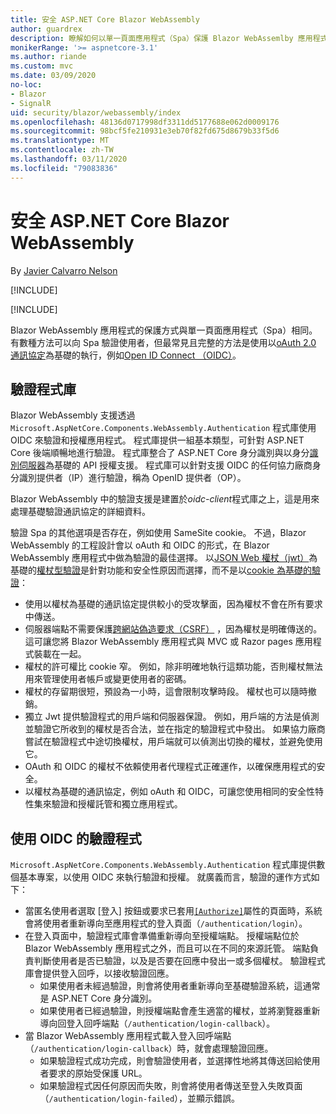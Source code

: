 ```yaml
---
title: 安全 ASP.NET Core Blazor WebAssembly
author: guardrex
description: 瞭解如何以單一頁面應用程式（Spa）保護 Blazor WebAssemlby 應用程式的安全。
monikerRange: '>= aspnetcore-3.1'
ms.author: riande
ms.custom: mvc
ms.date: 03/09/2020
no-loc:
- Blazor
- SignalR
uid: security/blazor/webassembly/index
ms.openlocfilehash: 48136d0717998df3311dd5177688e062d0009176
ms.sourcegitcommit: 98bcf5fe210931e3eb70f82fd675d8679b33f5d6
ms.translationtype: MT
ms.contentlocale: zh-TW
ms.lasthandoff: 03/11/2020
ms.locfileid: "79083836"
---
```

# <a name="secure-aspnet-core-opno-locblazor-webassembly"></a>安全 ASP.NET Core Blazor WebAssembly

By [Javier Calvarro Nelson](https://github.com/javiercn)

[!INCLUDE[](~/includes/blazorwasm-preview-notice.md)]

[!INCLUDE[](~/includes/blazorwasm-3.2-template-article-notice.md)]

Blazor WebAssembly 應用程式的保護方式與單一頁面應用程式（Spa）相同。 有數種方法可以向 Spa 驗證使用者，但最常見且完整的方法是使用以[oAuth 2.0 通訊協定](https://oauth.net/)為基礎的執行，例如[Open ID Connect （OIDC）](https://openid.net/connect/)。

## <a name="authentication-library"></a>驗證程式庫

Blazor WebAssembly 支援透過 `Microsoft.AspNetCore.Components.WebAssembly.Authentication` 程式庫使用 OIDC 來驗證和授權應用程式。 程式庫提供一組基本類型，可針對 ASP.NET Core 後端順暢地進行驗證。 程式庫整合了 ASP.NET Core 身分識別與以身分[識別伺服器](https://identityserver.io/)為基礎的 API 授權支援。 程式庫可以針對支援 OIDC 的任何協力廠商身分識別提供者（IP）進行驗證，稱為 OpenID 提供者（OP）。

Blazor WebAssembly 中的驗證支援是建置於*oidc-client*程式庫之上，這是用來處理基礎驗證通訊協定的詳細資料。

驗證 Spa 的其他選項是否存在，例如使用 SameSite cookie。 不過，Blazor WebAssembly 的工程設計會以 oAuth 和 OIDC 的形式，在 Blazor WebAssembly 應用程式中做為驗證的最佳選擇。 以[JSON Web 權杖（jwt）](https://self-issued.info/docs/draft-ietf-oauth-json-web-token.html)為基礎的[權杖型驗證](xref:security/anti-request-forgery#token-based-authentication)是針對功能和安全性原因而選擇，而不是以[cookie 為基礎的驗證](xref:security/anti-request-forgery#cookie-based-authentication)：

* 使用以權杖為基礎的通訊協定提供較小的受攻擊面，因為權杖不會在所有要求中傳送。
* 伺服器端點不需要保護[跨網站偽造要求（CSRF）](xref:security/anti-request-forgery) ，因為權杖是明確傳送的。 這可讓您將 Blazor WebAssembly 應用程式與 MVC 或 Razor pages 應用程式裝載在一起。
* 權杖的許可權比 cookie 窄。 例如，除非明確地執行這類功能，否則權杖無法用來管理使用者帳戶或變更使用者的密碼。
* 權杖的存留期很短，預設為一小時，這會限制攻擊時段。 權杖也可以隨時撤銷。
* 獨立 Jwt 提供驗證程式的用戶端和伺服器保證。 例如，用戶端的方法是偵測並驗證它所收到的權杖是否合法，並在指定的驗證程式中發出。 如果協力廠商嘗試在驗證程式中途切換權杖，用戶端就可以偵測出切換的權杖，並避免使用它。
* OAuth 和 OIDC 的權杖不依賴使用者代理程式正確運作，以確保應用程式的安全。
* 以權杖為基礎的通訊協定，例如 oAuth 和 OIDC，可讓您使用相同的安全性特性集來驗證和授權託管和獨立應用程式。

## <a name="authentication-process-with-oidc"></a>使用 OIDC 的驗證程式

`Microsoft.AspNetCore.Components.WebAssembly.Authentication` 程式庫提供數個基本專案，以使用 OIDC 來執行驗證和授權。 就廣義而言，驗證的運作方式如下：

* 當匿名使用者選取 [登入] 按鈕或要求已套用[`[Authorize]`](xref:Microsoft.AspNetCore.Authorization.AuthorizeAttribute)屬性的頁面時，系統會將使用者重新導向至應用程式的登入頁面（`/authentication/login`）。
* 在登入頁面中，驗證程式庫會準備重新導向至授權端點。 授權端點位於 Blazor WebAssembly 應用程式之外，而且可以在不同的來源託管。 端點負責判斷使用者是否已驗證，以及是否要在回應中發出一或多個權杖。 驗證程式庫會提供登入回呼，以接收驗證回應。
  * 如果使用者未經過驗證，則會將使用者重新導向至基礎驗證系統，這通常是 ASP.NET Core 身分識別。
  * 如果使用者已經過驗證，則授權端點會產生適當的權杖，並將瀏覽器重新導向回登入回呼端點（`/authentication/login-callback`）。
* 當 Blazor WebAssembly 應用程式載入登入回呼端點（`/authentication/login-callback`）時，就會處理驗證回應。
  * 如果驗證程式成功完成，則會驗證使用者，並選擇性地將其傳送回給使用者要求的原始受保護 URL。
  * 如果驗證程式因任何原因而失敗，則會將使用者傳送至登入失敗頁面（`/authentication/login-failed`），並顯示錯誤。
